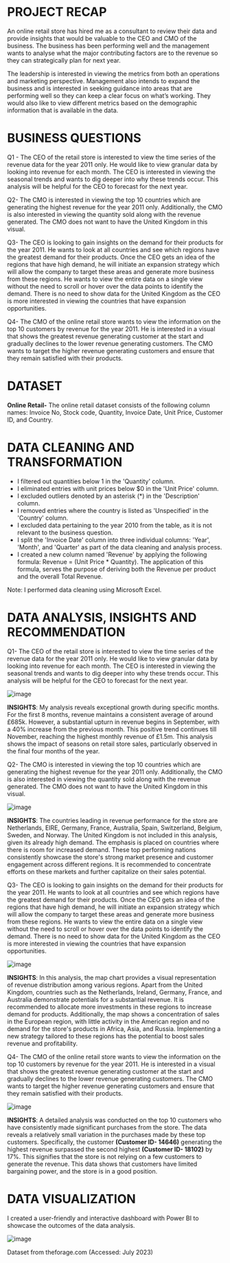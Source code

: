 # PROJECT RECAP

An online retail store has hired me as a consultant to review their data and provide insights that would be valuable to the CEO and CMO of the business. The business has been performing well and the management wants to analyse what the major contributing factors are to the revenue so they can strategically plan for next year.

The leadership is interested in viewing the metrics from both an operations and marketing perspective. Management also intends to expand the business and is interested in seeking guidance into areas that are performing well so they can keep a clear focus on what’s working. They would also like to view different metrics based on the demographic information that is available in the data.

# BUSINESS QUESTIONS

Q1 - The CEO of the retail store is interested to view the time series of the revenue data for the year 2011 only. He would like to view granular data by looking into revenue for each month. The CEO is interested in viewing the seasonal trends and wants to dig deeper into why these trends occur. This analysis will be helpful for the CEO to forecast for the next year.

Q2- The CMO is interested in viewing the top 10 countries which are generating the highest revenue for the year 2011 only. Additionally, the CMO is also interested in viewing the quantity sold along with the revenue generated. The CMO does not want to have the United Kingdom in this visual.

Q3- The CEO is looking to gain insights on the demand for their products for the year 2011. He wants to look at all countries and see which regions have the greatest demand for their products. Once the CEO gets an idea of the regions that have high demand, he will initiate an expansion strategy which will allow the company to target these areas and generate more business from these regions. He wants to view the entire data on a single view without the need to scroll or hover over the data points to identify the demand. There is no need to show data for the United Kingdom as the CEO is more interested in viewing the countries that have expansion opportunities.

Q4- The CMO of the online retail store wants to view the information on the top 10 customers by revenue for the year 2011. He is interested in a visual that shows the greatest revenue generating customer at the start and gradually declines to the lower revenue generating customers. The CMO wants to target the higher revenue generating customers and ensure that they remain satisfied with their products.

# DATASET

**Online Retail-** The online retail dataset consists of the following column names: Invoice No, Stock code, Quantity, Invoice Date, Unit Price, Customer ID, and Country.

# DATA CLEANING AND TRANSFORMATION
* I filtered out quantities below 1 in the 'Quantity' column.
* I eliminated entries with unit prices below $0 in the 'Unit Price' column.
* I excluded outliers denoted by an asterisk (*) in the 'Description' column.
* I removed entries where the country is listed as 'Unspecified' in the 'Country' column.
* I excluded data pertaining to the year 2010 from the table, as it is not relevant to the business question.
* I split the 'Invoice Date' column into three individual columns: 'Year', 'Month', and 'Quarter' as part of the data cleaning and analysis process.
* I created a new column named 'Revenue' by applying the following formula: Revenue = (Unit Price * Quantity). The application of this formula, serves the purpose of deriving both the Revenue per product and the overall Total Revenue.

Note: I performed data cleaning using Microsoft Excel.

# DATA ANALYSIS, INSIGHTS AND RECOMMENDATION

Q1- The CEO of the retail store is interested to view the time series of the revenue data for the year 2011 only. He would like to view granular data by looking into revenue for each month. The CEO is interested in viewing the seasonal trends and wants to dig deeper into why these trends occur. This analysis will be helpful for the CEO to forecast for the next year.

![image](https://github.com/Tanpepper29/ONLINE-RETAIL-STORE-ANALYSIS-AND-INSIGHTS/assets/137109080/ee672077-8f24-489a-b3ef-cb76040074e1)

**INSIGHTS**: My analysis reveals exceptional growth during specific months. For the first 8 months, revenue maintains a consistent average of around £685k. However, a substantial upturn in revenue begins in September, with a 40% increase from the previous month.  This positive trend continues till November, reaching the highest monthly revenue of £1.5m. This analysis shows the impact of seasons on retail store sales, particularly observed in the final four months of the year.


Q2- The CMO is interested in viewing the top 10 countries which are generating the highest revenue for the year 2011 only. Additionally, the CMO is also interested in viewing the quantity sold along with the revenue generated. The CMO does not want to have the United Kingdom in this visual.
   
![image](https://github.com/Tanpepper29/DATA-VISUALIZATION-/assets/137109080/c9f7ca18-a201-461f-b0ba-0b0a51b5f029)

**INSIGHTS**: The countries leading in revenue performance for the store are Netherlands, EIRE, Germany, France, Australia, Spain, Switzerland, Belgium, Sweden, and Norway. The United Kingdom is not included in this analysis, given its already high demand. The emphasis is placed on countries where there is room for increased demand. These top performing nations consistently showcase the store's strong market presence and customer engagement across different regions. It is recommended to concentrate efforts on these markets and further capitalize on their sales potential.      


Q3- The CEO is looking to gain insights on the demand for their products for the year 2011. He wants to look at all countries and see which regions have the greatest demand for their products. Once the CEO gets an idea of the regions that have high demand, he will initiate an expansion strategy which will allow the company to target these areas and generate more business from these regions. He wants to view the entire data on a single view without the need to scroll or hover over the data points to identify the demand. There is no need to show data for the United Kingdom as the CEO is more interested in viewing the countries that have expansion opportunities.
   
![image](https://github.com/Tanpepper29/ONLINE-RETAIL-STORE-ANALYSIS-AND-INSIGHTS/assets/137109080/b712510f-d8ae-49e7-a570-a6ace3055534)

**INSIGHTS**: In this analysis, the map chart provides a visual representation of revenue distribution among various regions. Apart from the United Kingdom, countries such as the Netherlands, Ireland, Germany, France, and Australia demonstrate potentials for a substantial revenue. It is recommended to allocate more investments in these regions to increase demand for products. Additionally, the map shows a concentration of sales in the European region, with little activity in the American region and no demand for the store's products in Africa, Asia, and Russia. Implementing a new strategy tailored to these regions has the potential to boost sales revenue and profitability.



Q4- The CMO of the online retail store wants to view the information on the top 10 customers by revenue for the year 2011. He is interested in a visual that shows the greatest revenue generating customer at the start and gradually declines to the lower revenue generating customers. The CMO wants to target the higher revenue generating customers and ensure that they remain satisfied with their products.
   
![image](https://github.com/Tanpepper29/DATA-VISUALIZATION-/assets/137109080/2d520ab5-42a4-4d34-98f9-50adef0ada6d)

**INSIGHTS**: A detailed analysis was conducted on the top 10 customers who have consistently made significant purchases from the store. The data reveals a relatively small variation in the purchases made by these top customers. Specifically, the customer **(Customer ID- 14646)** generating the highest revenue surpassed the second highest **(Customer ID- 18102)** by 17%. This signifies that the store is not relying on a few customers to generate the revenue. This data shows that customers have limited bargaining power, and the store is in a good position.



# DATA VISUALIZATION

I created a user-friendly and interactive dashboard with Power BI to showcase the outcomes of the data analysis.

![image](https://github.com/Tanpepper29/ONLINE-RETAIL-STORE-ANALYSIS-AND-INSIGHTS/assets/137109080/fbb8cce0-cb65-4a9c-a2c0-ac32a0d59064)

Dataset from theforage.com (Accessed: July 2023)








